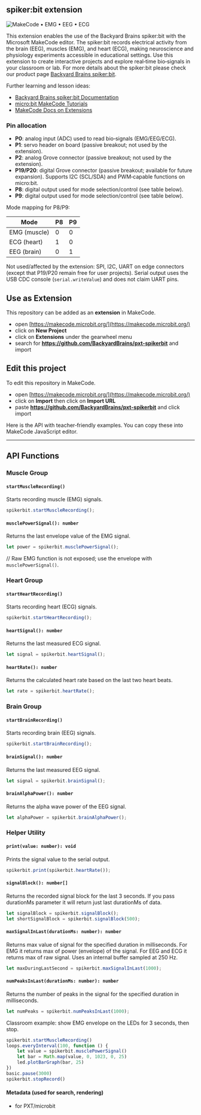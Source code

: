

## spiker:bit extension 

![MakeCode](https://img.shields.io/badge/for%20PXT-micro:bit-blue) • EMG • EEG • ECG

This extension enables the use of the Backyard Brains spiker:bit with the Microsoft MakeCode editor.
The spiker:bit records electrical activity from the brain (EEG), muscles (EMG), and heart (ECG), making neuroscience and physiology experiments accessible in educational settings. Use this extension to create interactive projects and explore real‑time bio‑signals in your classroom or lab.
For more details about the spiker:bit please check our product page [Backyard Brains spiker:bit](https://backyardbrains.com/products/spiker-bit).

Further learning and lesson ideas:
- [Backyard Brains spiker:bit Documentation](https://docs.backyardbrains.com/neuroengineering/spikerbit)
- [micro:bit MakeCode Tutorials](https://makecode.microbit.org/projects)
- [MakeCode Docs on Extensions](https://makecode.com/extensions)

### Pin allocation

- **P0**: analog input (ADC) used to read bio‑signals (EMG/EEG/ECG).
- **P1**: servo header on board (passive breakout; not used by the extension).
- **P2**: analog Grove connector (passive breakout; not used by the extension).
- **P19/P20**: digital Grove connector (passive breakout; available for future expansion). Supports I2C (SCL/SDA) and PWM‑capable functions on micro:bit.
- **P8**: digital output used for mode selection/control (see table below).
- **P9**: digital output used for mode selection/control (see table below).

Mode mapping for P8/P9:

| Mode | P8 | P9 |
| --- | --- | --- |
| EMG (muscle) | 0 | 0 |
| ECG (heart) | 1 | 0 |
| EEG (brain) | 0 | 1 |

Not used/affected by the extension: SPI, I2C, UART on edge connectors (except that P19/P20 remain free for user projects). Serial output uses the USB CDC console (`serial.writeValue`) and does not claim UART pins.

## Use as Extension

This repository can be added as an **extension** in MakeCode.

* open [https://makecode.microbit.org/](https://makecode.microbit.org/)
* click on **New Project**
* click on **Extensions** under the gearwheel menu
* search for **https://github.com/BackyardBrains/pxt-spikerbit** and import

## Edit this project

To edit this repository in MakeCode.

* open [https://makecode.microbit.org/](https://makecode.microbit.org/)
* click on **Import** then click on **Import URL**
* paste **https://github.com/BackyardBrains/pxt-spikerbit** and click import


Here is the API with teacher‑friendly examples. You can copy these into MakeCode JavaScript editor.

---

## API Functions

### Muscle Group

#### `startMuscleRecording()`
Starts recording muscle (EMG) signals.

```typescript
spikerbit.startMuscleRecording();
```

#### `musclePowerSignal(): number`
Returns the last envelope value of the EMG signal.

```typescript
let power = spikerbit.musclePowerSignal();
```

// Raw EMG function is not exposed; use the envelope with `musclePowerSignal()`.

### Heart Group

#### `startHeartRecording()`
Starts recording heart (ECG) signals.

```typescript
spikerbit.startHeartRecording();
```

#### `heartSignal(): number`
Returns the last measured ECG signal.

```typescript
let signal = spikerbit.heartSignal();
```

#### `heartRate(): number`
Returns the calculated heart rate based on the last two heart beats.

```typescript
let rate = spikerbit.heartRate();
```

### Brain Group

#### `startBrainRecording()`
Starts recording brain (EEG) signals.

```typescript
spikerbit.startBrainRecording();
```

#### `brainSignal(): number`
Returns the last measured EEG signal.

```typescript
let signal = spikerbit.brainSignal();
```

#### `brainAlphaPower(): number`
Returns the alpha wave power of the EEG signal.

```typescript
let alphaPower = spikerbit.brainAlphaPower();
```

### Helper Utility

#### `print(value: number): void`
Prints the signal value to the serial output.

```typescript
spikerbit.print(spikerbit.heartRate());
```

#### `signalBlock(): number[]`
Returns the recorded signal block for the last 3 seconds. If you pass durationMs parameter it will return just last durationMs of data.

```typescript
let signalBlock = spikerbit.signalBlock();
let shortSignalBlock = spikerbit.signalBlock(500);
```

#### `maxSignalInLast(durationMs: number): number`
Returns max value of signal for the specified duration in milliseconds.
For EMG it returns max of power (envelope) of the signal. For EEG and ECG it returns max of raw signal. 
Uses an internal buffer sampled at 250 Hz. 

```typescript
let maxDuringLastSecond = spikerbit.maxSignalInLast(1000);
```
#### `numPeaksInLast(durationMs: number): number`
Returns the number of peaks in the signal for the specified duration in milliseconds.

```typescript
let numPeaks = spikerbit.numPeaksInLast(1000);
```

Classroom example: show EMG envelope on the LEDs for 3 seconds, then stop.
```typescript
spikerbit.startMuscleRecording()
loops.everyInterval(100, function () {
    let value = spikerbit.musclePowerSignal()
    let bar = Math.map(value, 0, 1023, 0, 25)
    led.plotBarGraph(bar, 25)
})
basic.pause(3000)
spikerbit.stopRecord()
```

#### Metadata (used for search, rendering)

* for PXT/microbit
